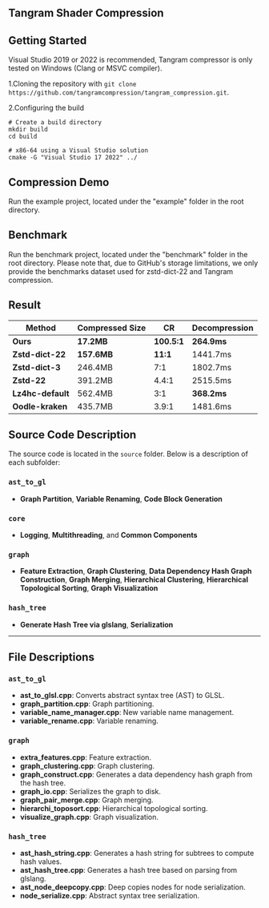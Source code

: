 ## Tangram Shader Compression

## Getting Started

Visual Studio 2019 or 2022 is recommended, Tangram compressor is only tested on Windows (Clang or MSVC compiler).

1.Cloning the repository with `git clone https://github.com/tangramcompression/tangram_compression.git`.

2.Configuring the build

```shell
# Create a build directory
mkdir build
cd build

# x86-64 using a Visual Studio solution
cmake -G "Visual Studio 17 2022" ../
```

## Compression Demo

Run the example project, located under the "example" folder in the root directory.

## Benchmark

Run the benchmark project, located under the "benchmark" folder in the root directory. Please note that, due to GitHub's storage limitations, we only provide the benchmarks dataset used for zstd-dict-22 and Tangram compression.

## Result

| Method            | Compressed Size | CR        | Decompression  |
|-------------------|-----------------|-----------|----------------|
| **Ours**          | **17.2MB**      | **100.5:1** | **264.9ms**    |
| **Zstd-dict-22**  | **157.6MB**     | **11:1**   | 1441.7ms       |
| **Zstd-dict-3**   | 246.4MB         | 7:1       | 1802.7ms       |
| **Zstd-22**       | 391.2MB         | 4.4:1     | 2515.5ms       |
| **Lz4hc-default** | 562.4MB         | 3:1       | **368.2ms**    |
| **Oodle-kraken**  | 435.7MB         | 3.9:1     | 1481.6ms       |

## Source Code Description

The source code is located in the `source` folder. Below is a description of each subfolder:

### `ast_to_gl`
- **Graph Partition**, **Variable Renaming**, **Code Block Generation**

### `core`
- **Logging**, **Multithreading**, and **Common Components**

### `graph`
- **Feature Extraction**, **Graph Clustering**, **Data Dependency Hash Graph Construction**, **Graph Merging**, **Hierarchical Clustering**, **Hierarchical Topological Sorting**, **Graph Visualization**

### `hash_tree`
- **Generate Hash Tree via glslang**, **Serialization**

---

## File Descriptions

### `ast_to_gl`
- **ast_to_glsl.cpp**: Converts abstract syntax tree (AST) to GLSL.
- **graph_partition.cpp**: Graph partitioning.
- **variable_name_manager.cpp**: New variable name management.
- **variable_rename.cpp**: Variable renaming.

### `graph`
- **extra_features.cpp**: Feature extraction.
- **graph_clustering.cpp**: Graph clustering.
- **graph_construct.cpp**: Generates a data dependency hash graph from the hash tree.
- **graph_io.cpp**: Serializes the graph to disk.
- **graph_pair_merge.cpp**: Graph merging.
- **hierarchi_toposort.cpp**: Hierarchical topological sorting.
- **visualize_graph.cpp**: Graph visualization.

### `hash_tree`
- **ast_hash_string.cpp**: Generates a hash string for subtrees to compute hash values.
- **ast_hash_tree.cpp**: Generates a hash tree based on parsing from glslang.
- **ast_node_deepcopy.cpp**: Deep copies nodes for node serialization.
- **node_serialize.cpp**: Abstract syntax tree serialization.


